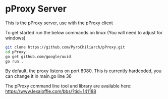 # pProxy Server

This is the pProxy server, use with the pProxy client

To get started run the below commands on linux (You will need to adjust for windows)

```bash
git clone https://github.com/PyroChiliarch/pProxy.git
cd pProxy
go get github.com/google/uuid
go run .
```

By default, the proxy listens on port 8080.
This is currently hardcoded, you can change it in main.go line 36

The pProxy command line tool and library are available here:
https://www.lexaloffle.com/bbs/?tid=141188
